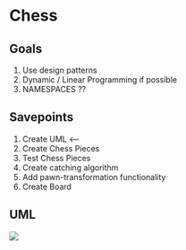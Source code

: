 # Chess

## Goals
1. Use design patterns
2. Dynamic / Linear Programming if possible
3. NAMESPACES ??

## Savepoints
1. Create UML <--
2. Create Chess Pieces 
3. Test Chess Pieces
4. Create catching algorithm 
5. Add pawn-transformation functionality
6. Create Board

## UML
[![](https://mermaid.ink/img/pako:eNrdV02L2zAQ_SuqYGFLE3oXYaHJUiilsN099GIwijyJRRwrleQ0IU1_e_UVx1rH3g1tclhfbM_TvNE8j6TxDjORASaYFVSpe07nki5RUiJz3dygRyio5qJUOV8pb53koFT6wIEBGv0eDtED_VV2QF95Oe-AvlcAXW5jrnKx6gAfhVh0hSv5PNdJmzb9TJkWchvoC8oW6Qn4Bb8fOddw2u8Q00g2sUKie5jxkjvpjmqOIadrLiQt0Ef0pGXFdGVfnAuoI4UNgVwI9S64u-8TpbzzgL2GaJMSxEvdNG3bJiYKIY1ZaVl_GY9MBZUZCfxj-3JEPzTD3jqOA8X75qg_zWERAhtglTZGgtaCR9RcpYax4Bncbtx8B2jr7oFgf5DWC2CL7ZqZ23g9KbfhATqZRlDIjb-QNHax_bs06PXa2IB95eDwCyXrto9rFoIL2JOtn9A5teAZL6SP30KvKZCP2KNQmFIY8RqFAuWFJLIHyTUFsvF65HHTOad-HN-l9hJ3kl5THR-xR58wpXMUCpz_VaPjYW4ziI_usPQcsGulnp5eqA4aV7zIQFqvU7EmElwb9rxXaDUFdcMShWfWHdKVO3xIo2GLYOnqiTQarAiehsVIovYsGrIIepO6E2sN-ek3PdLs_2IOd2iQRuv4TLDOLuwN59zZsb65nOuSdw00oE9Ts9BNrqHgR6OD4e6uWfdtxy-lBjmjDGrP2hK71lIihAd4CXJJeWZ-iJyyCdY5LCHBxDxmMKNVoRM88FDzl8mOCN_CAJVcB5_CzIXKBFvIJLg3IWilxdO2ZJjMaKFggKtVZhQJRLUVMm6m9S38ndnb_i9JzQ0s?type=png)](https://mermaid.live/edit#pako:eNrdV02L2zAQ_SuqYGFLE3oXYaHJUiilsN099GIwijyJRRwrleQ0IU1_e_UVx1rH3g1tclhfbM_TvNE8j6TxDjORASaYFVSpe07nki5RUiJz3dygRyio5qJUOV8pb53koFT6wIEBGv0eDtED_VV2QF95Oe-AvlcAXW5jrnKx6gAfhVh0hSv5PNdJmzb9TJkWchvoC8oW6Qn4Bb8fOddw2u8Q00g2sUKie5jxkjvpjmqOIadrLiQt0Ef0pGXFdGVfnAuoI4UNgVwI9S64u-8TpbzzgL2GaJMSxEvdNG3bJiYKIY1ZaVl_GY9MBZUZCfxj-3JEPzTD3jqOA8X75qg_zWERAhtglTZGgtaCR9RcpYax4Bncbtx8B2jr7oFgf5DWC2CL7ZqZ23g9KbfhATqZRlDIjb-QNHax_bs06PXa2IB95eDwCyXrto9rFoIL2JOtn9A5teAZL6SP30KvKZCP2KNQmFIY8RqFAuWFJLIHyTUFsvF65HHTOad-HN-l9hJ3kl5THR-xR58wpXMUCpz_VaPjYW4ziI_usPQcsGulnp5eqA4aV7zIQFqvU7EmElwb9rxXaDUFdcMShWfWHdKVO3xIo2GLYOnqiTQarAiehsVIovYsGrIIepO6E2sN-ek3PdLs_2IOd2iQRuv4TLDOLuwN59zZsb65nOuSdw00oE9Ts9BNrqHgR6OD4e6uWfdtxy-lBjmjDGrP2hK71lIihAd4CXJJeWZ-iJyyCdY5LCHBxDxmMKNVoRM88FDzl8mOCN_CAJVcB5_CzIXKBFvIJLg3IWilxdO2ZJjMaKFggKtVZhQJRLUVMm6m9S38ndnb_i9JzQ0s)
